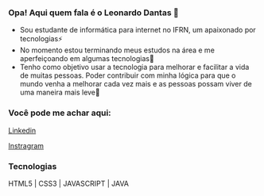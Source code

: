 ### Opa! Aqui quem fala é o Leonardo Dantas 👋

- Sou estudante de informática para internet no IFRN, um apaixonado por tecnologias⚡
- No momento estou terminando meus estudos na área e me aperfeiçoando em algumas tecnologias💬
- Tenho como objetivo usar a tecnologia para melhorar e facilitar a vida de muitas pessoas.
Poder contribuir com minha lógica para que o mundo venha a melhorar cada vez mais e as pessoas possam viver de uma maneira mais leve🌱

### Você pode me achar aqui:

[Linkedin](https://www.linkedin.com/in/leonardo-dantas-42b885248/)

[Instragram](https://www.instagram.com/leonardoddantas/)

### Tecnologias
HTML5 | CSS3 | JAVASCRIPT | JAVA 
